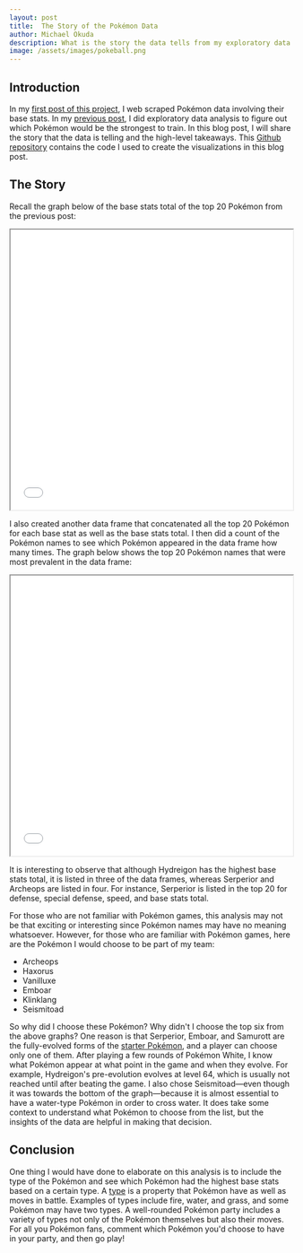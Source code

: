 ```yaml
---
layout: post
title:  The Story of the Pokémon Data
author: Michael Okuda
description: What is the story the data tells from my exploratory data analysis in my last blog post?
image: /assets/images/pokeball.png
---
```


## Introduction

In my [first post of this project](https://mokuda2.github.io/my386blog/2023/03/14/web-scraping-part-1.html), I web scraped Pokémon data involving their base stats.  In my [previous post](https://mokuda2.github.io/my386blog/2023/03/26/eda.html), I did exploratory data analysis to figure out which Pokémon would be the strongest to train.  In this blog post, I will share the story that the data is telling and the high-level takeaways.  This [Github repository](https://github.com/mokuda2/pokemon) contains the code I used to create the visualizations in this blog post.

## The Story

Recall the graph below of the base stats total of the top 20 Pokémon from the previous post:

<iframe src="{{site.url}}/{{site.baseurl}}/assets/images/base-stats-total1.html" width="100%" height="500px"></iframe>

I also created another data frame that concatenated all the top 20 Pokémon for each base stat as well as the base stats total.  I then did a count of the Pokémon names to see which Pokémon appeared in the data frame how many times.  The graph below shows the top 20 Pokémon names that were most prevalent in the data frame:

<iframe src="{{site.url}}/{{site.baseurl}}/assets/images/value-counts1.html" width="100%" height="500px"></iframe>

It is interesting to observe that although Hydreigon has the highest base stats total, it is listed in three of the data frames, whereas Serperior and Archeops are listed in four.  For instance, Serperior is listed in the top 20 for defense, special defense, speed, and base stats total.

For those who are not familiar with Pokémon games, this analysis may not be that exciting or interesting since Pokémon names may have no meaning whatsoever.  However, for those who are familiar with Pokémon games, here are the Pokémon I would choose to be part of my team:

* Archeops
* Haxorus
* Vanilluxe
* Emboar
* Klinklang
* Seismitoad

So why did I choose these Pokémon?  Why didn't I choose the top six from the above graphs?  One reason is that Serperior, Emboar, and Samurott are the fully-evolved forms of the [starter Pokémon](https://bulbapedia.bulbagarden.net/wiki/Starter_Pok%C3%A9mon), and a player can choose only one of them.  After playing a few rounds of Pokémon White, I know what Pokémon appear at what point in the game and when they evolve.  For example, Hydreigon's pre-evolution evolves at level 64, which is usually not reached until after beating the game.  I also chose Seismitoad—even though it was towards the bottom of the graph—because it is almost essential to have a water-type Pokémon in order to cross water.  It does take some context to understand what Pokémon to choose from the list, but the insights of the data are helpful in making that decision.

## Conclusion

One thing I would have done to elaborate on this analysis is to include the type of the Pokémon and see which Pokémon had the highest base stats based on a certain type.  A [type](https://bulbapedia.bulbagarden.net/wiki/Type#:~:text=Types%20%28Japanese%3A%20%E3%82%BF%E3%82%A4%E3%83%97%20Type%29%20are%20properties%20applied%20to,I%2C%20types%20were%20occasionally%20referred%20to%20as%20elements.) is a property that Pokémon have as well as moves in battle.  Examples of types include fire, water, and grass, and some Pokémon may have two types.  A well-rounded Pokémon party includes a variety of types not only of the Pokémon themselves but also their moves.  For all you Pokémon fans, comment which Pokémon you'd choose to have in your party, and then go play!